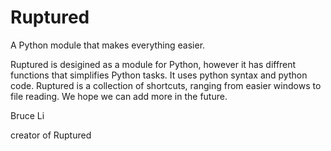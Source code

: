 # Ruptured
A Python module that makes everything easier.

Ruptured is desigined as a module for Python, however it has diffrent functions that simplifies Python tasks.
It uses python syntax and python code.
Ruptured is a collection of shortcuts, ranging from easier windows to file reading.
We hope we can add more in the future.

Bruce Li

creator of Ruptured




 
